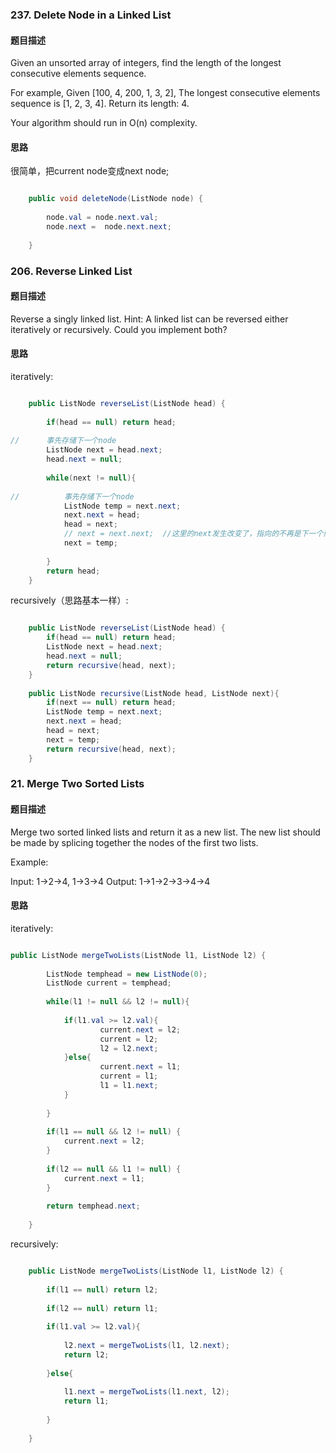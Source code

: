 ### 237. Delete Node in a Linked List
#### 题目描述
Given an unsorted array of integers, find the length of the longest consecutive elements sequence.

For example,
Given [100, 4, 200, 1, 3, 2],
The longest consecutive elements sequence is [1, 2, 3, 4]. Return its length: 4.

Your algorithm should run in O(n) complexity.

#### 思路
很简单，把current node变成next node;
```java

    public void deleteNode(ListNode node) {
        
        node.val = node.next.val;
        node.next =  node.next.next;
        
    }

``` 
### 206. Reverse Linked List
#### 题目描述
Reverse a singly linked list.
Hint:
A linked list can be reversed either iteratively or recursively. Could you implement both?
#### 思路

iteratively:

```java

    public ListNode reverseList(ListNode head) {
        
        if(head == null) return head;
        
//      事先存储下一个node
        ListNode next = head.next;
        head.next = null;
        
        while(next != null){
            
//          事先存储下一个node
            ListNode temp = next.next;
            next.next = head;
            head = next; 
            // next = next.next;  //这里的next发生改变了，指向的不再是下一个而是前一个，所以上面得加一个临时变量存储
            next = temp;
            
        }
        return head;
    }

```

recursively（思路基本一样）:

``` java

    public ListNode reverseList(ListNode head) {
        if(head == null) return head;
        ListNode next = head.next;
        head.next = null;
        return recursive(head, next);
    }
    
    public ListNode recursive(ListNode head, ListNode next){
        if(next == null) return head;
        ListNode temp = next.next;
        next.next = head;
        head = next;
        next = temp;
        return recursive(head, next);
    }

```
### 21. Merge Two Sorted Lists
#### 题目描述
Merge two sorted linked lists and return it as a new list. The new list should be made by splicing together the nodes of the first two lists.

Example:

Input: 1->2->4, 1->3->4
Output: 1->1->2->3->4->4

#### 思路

iteratively:

```java

public ListNode mergeTwoLists(ListNode l1, ListNode l2) {
        
        ListNode temphead = new ListNode(0);
        ListNode current = temphead;
        
        while(l1 != null && l2 != null){
            
            if(l1.val >= l2.val){
                    current.next = l2;
                    current = l2;
                    l2 = l2.next;
            }else{
                    current.next = l1;
                    current = l1;
                    l1 = l1.next;
            }
            
        }
        
        if(l1 == null && l2 != null) {
            current.next = l2;
        }
        
        if(l2 == null && l1 != null) {
            current.next = l1;
        }
    
        return temphead.next;
        
    }

``` 

recursively:

```java

    public ListNode mergeTwoLists(ListNode l1, ListNode l2) {
        
        if(l1 == null) return l2;
        
        if(l2 == null) return l1;
        
        if(l1.val >= l2.val){
            
            l2.next = mergeTwoLists(l1, l2.next);
            return l2;
             
        }else{
            
            l1.next = mergeTwoLists(l1.next, l2);
            return l1;
            
        }
        
    }


```